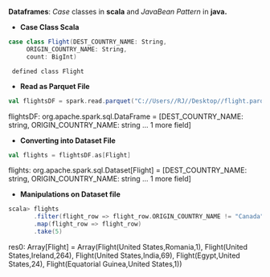 **Dataframes**: *_Case_* classes in **scala** and *_JavaBean Pattern_* in **java.**

* **Case Class Scala**
```scala
case class Flight(DEST_COUNTRY_NAME: String,
     ORIGIN_COUNTRY_NAME: String,
     count: BigInt)
```     
     defined class Flight
     
* **Read as Parquet File**
```scala
val flightsDF = spark.read.parquet("C://Users//RJ//Desktop//flight.parquet")
```
flightsDF: org.apache.spark.sql.DataFrame = [DEST_COUNTRY_NAME: string, ORIGIN_COUNTRY_NAME: string ... 1 more field]

* **Converting into Dataset File**
```scala
val flights = flightsDF.as[Flight]
```
flights: org.apache.spark.sql.Dataset[Flight] = [DEST_COUNTRY_NAME: string, ORIGIN_COUNTRY_NAME: string ... 1 more field]

* **Manipulations on Dataset file**
```scala
scala> flights
       .filter(flight_row => flight_row.ORIGIN_COUNTRY_NAME != "Canada")
       .map(flight_row => flight_row)
       .take(5)
```
res0: Array[Flight] = Array(Flight(United States,Romania,1), Flight(United States,Ireland,264), Flight(United States,India,69), Flight(Egypt,United States,24), Flight(Equatorial Guinea,United States,1))
